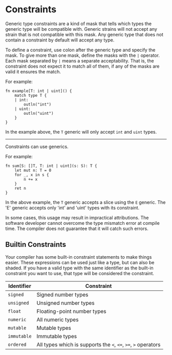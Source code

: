 # Constraints

Generic type constraints are a kind of mask that tells which types the generic type will be compatible with. Generic strains will not accept any strain that is not compatible with this mask. Any generic type that does not contain a constraint by default will accept any type.

To define a constraint, use colon after the generic type and specify the mask. To give more than one mask, define the masks with the `|` operator. Each mask separated by `|` means a separate acceptability. That is, the constraint does not expect it to match all of them, if any of the masks are valid it ensures the match.

For example:
```jule
fn example[T: int | uint]() {
    match type T {
    | int:
        outln("int")
    | uint:
        outln("uint")
    }
}
```

In the example above, the `T` generic will only accept `int` and `uint` types.

---

Constraints can use generics.

For example:
```jule
fn sum[S: []T, T: int | uint](s: S): T {
    let mut n: T = 0
    for _, x in s {
        n += x
    }
    ret n
}
```

In the above example, the `T` generic accepts a slice using the `E` generic. The 'E' generic accepts only 'int' and 'uint' types with its constraint.

In some cases, this usage may result in impractical attributions. The software developer cannot overcome the type mismatch error at compile time. The compiler does not guarantee that it will catch such errors.

## Builtin Constraints

Your compiler has some built-in constraint statements to make things easier. These expressions can be used just like a type, but can also be shaded. If you have a valid type with the same identifier as the built-in constraint you want to use, that type will be considered the constraint.

| Identifier   | Constraint                                                     |
| -------------|----------------------------------------------------------------|
| `signed`     | Signed number types                                            |
| `unsigned`   | Unsigned number types                                          |
| `float`      | Floating-point number types                                    |
| `numeric`    | All numeric types                                              |
| `mutable`    | Mutable types                                                  |
| `immutable`  | Immutable types                                                |
| `ordered`    | All types which is supports the `<`, `<=`, `>=`, `>` operators |